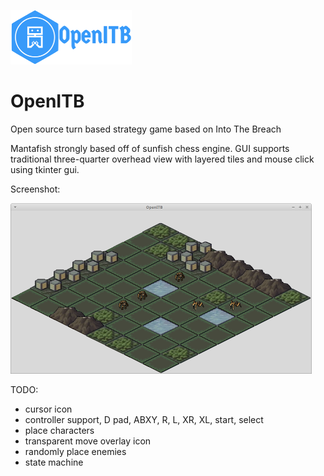 ![openitb logo](https://github.com/hadlock/openitb/blob/master/static/openitb-logo-sm.png)

# OpenITB
Open source turn based strategy game based on Into The Breach

Mantafish strongly based off of sunfish chess engine. GUI supports traditional three-quarter overhead view with layered tiles and mouse click using tkinter gui.

Screenshot:

![openitb screenshot](https://github.com/hadlock/openitb/blob/master/static/openitb-screenshot-sm.png)

TODO:
* cursor icon
* controller support, D pad, ABXY, R, L, XR, XL, start, select
* place characters
* transparent move overlay icon
* randomly place enemies
* state machine